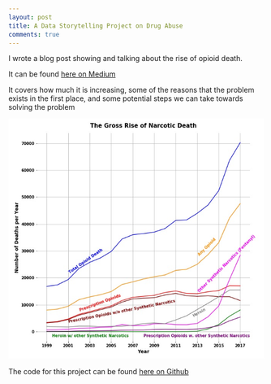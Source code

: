 ```yaml
---
layout: post
title: A Data Storytelling Project on Drug Abuse
comments: true
---
```


I wrote a blog post showing and talking about the rise of opioid death. 

It can be found [here on Medium](https://medium.com/@ethan.skamarock/will-there-ever-be-change-to-this-epidemic-3c4ae69a30ba/ "Medium Blog Post")

It covers how much it is increasing, some of the reasons that the problem exists in the first place, 
and some potential steps we can take towards solving the problem

![Gross Rise](img/Graph.jpg)

The code for this project can be found [here on Github](https://github.com/Phatdeluxe/Portfolio-Projects/blob/master/Portfolio_project_OD_deaths.ipynb/ "Github OD Death Project")
